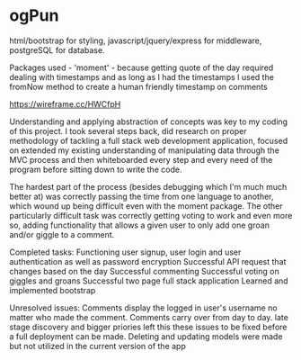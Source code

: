 # ogPun

html/bootstrap for styling, javascript/jquery/express for middleware, postgreSQL for database. 

Packages used - 'moment' - because getting quote of the day required dealing with timestamps and as long as I had the timestamps I used the fromNow method to create a human friendly timestamp on comments

https://wireframe.cc/HWCfpH

Understanding and applying abstraction of concepts was key to my coding of this project. I took several steps back, did research on proper methodology of tackling a full stack web development application, focused on extended my existing understanding of manipulating data through the MVC process and then whiteboarded every step and every need of the program before sitting down to write the code. 

The hardest part of the process (besides debugging which I'm much much better at) was correctly passing the time from one language to another, which wound up being difficult even with the moment package. The other particularly difficult task was correctly getting voting to work and even more so, adding functionality that allows a given user to only add one groan and/or giggle to a comment.

Completed tasks: 
	Functioning user signup, user login and user authentication as well as password encryption
	Successful API request that changes based on the day
	Successful commenting
	Successful voting on giggles and groans
	Successful two page full stack application
	Learned and implemented bootstrap

Unresolved issues: 
	Comments display the logged in user's username no matter who made the comment.
	Comments carry over from day to day.
		late stage discovery and bigger priories left this these issues to be fixed before a full deployment can be made.
	Deleting and updating models were made but not utilized in the current version of the app